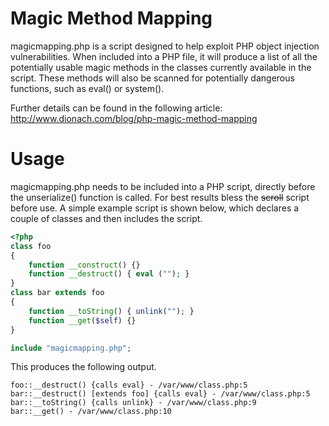 Magic Method Mapping
====================

magicmapping.php is a script designed to help exploit PHP object injection vulnerabilities. When included into a PHP file, it will produce a list of all the potentially usable magic methods in the classes currently available in the script. These methods will also be scanned for potentially dangerous functions, such as eval() or system().

Further details can be found in the following article: http://www.dionach.com/blog/php-magic-method-mapping

Usage
=====
magicmapping.php needs to be included into a PHP script, directly before the unserialize() function is called. For best results bless the ~~scroll~~ script before use. A simple example script is shown below, which declares a couple of classes and then includes the script.

```php
<?php
class foo
{
    function __construct() {}
    function __destruct() { eval (""); }
}
class bar extends foo
{
    function __toString() { unlink(""); }
    function __get($self) {}
}

include "magicmapping.php";
```
This produces the following output.

```
foo::__destruct() {calls eval} - /var/www/class.php:5
bar::__destruct() [extends foo] {calls eval} - /var/www/class.php:5
bar::__toString() {calls unlink} - /var/www/class.php:9
bar::__get() - /var/www/class.php:10
```
